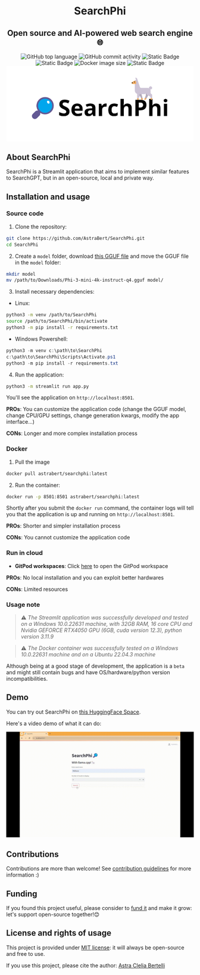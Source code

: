 <h1 align="center">SearchPhi</h1>
<h2 align="center">Open source and AI-powered web search engine🌐</h2>


<div align="center">
    <img src="https://img.shields.io/github/languages/top/AstraBert/SearchPhi" alt="GitHub top language">
   <img src="https://img.shields.io/github/commit-activity/t/AstraBert/SearchPhi" alt="GitHub commit activity">
   <img src="https://img.shields.io/badge/Status-stable_beta-green" alt="Static Badge">
   <img src="https://img.shields.io/badge/Release-v0.0_beta.0-purple" alt="Static Badge">
   <img src="https://img.shields.io/docker/image-size/astrabert/searchphi
   " alt="Docker image size">
   <img src="https://img.shields.io/badge/Supported_platforms-Windows/POSIX-brown" alt="Static Badge">
   <div>
        <img src="./imgs/SearchPhi_logo.png" alt="Logo" align="center">
   </div>
</div>

## About SearchPhi

SearchPhi is a Streamlit application that aims to implement similar features to SearchGPT, but in an open-source, local and private way. 

## Installation and usage

### Source code

1. Clone the repository:

```bash
git clone https://github.com/AstraBert/SearchPhi.git
cd SearchPhi
```

2. Create a `model` folder, download [this GGUF file](https://huggingface.co/microsoft/Phi-3-mini-4k-instruct-gguf/blob/main/Phi-3-mini-4k-instruct-q4.gguf) and move the GGUF file in the `model` folder:

```bash
mkdir model
mv /path/to/Downloads/Phi-3-mini-4k-instruct-q4.gguf model/
```

3. Install necessary dependencies:
  - Linux:
```bash
python3 -m venv /path/to/SearchPhi
source /path/to/SearchPhi/bin/activate
python3 -m pip install -r requirements.txt
```
  - Windows Powershell:
```Powershell
python3 -m venv c:\path\to\SearchPhi
c:\path\to\SearchPhi\Scripts\Activate.ps1
python3 -m pip install -r requirements.txt
```


4. Run the application:

```bash
python3 -m streamlit run app.py
```

You'll see the application on `http://localhost:8501`.

**PROs**: You can customize the application code (change the GGUF model, change CPU/GPU settings, change generation kwargs, modify the app interface...)

**CONs**: Longer and more complex installation process

### Docker

1. Pull the image

```bash
docker pull astrabert/searchphi:latest
```

2. Run the container:

```bash
docker run -p 8501:8501 astrabert/searchphi:latest
```

Shortly after you submit the `docker run` command, the container logs will tell you that the application is up and running on `http://localhost:8501`.

**PROs**: Shorter and simpler installation process

**CONs**: You cannot customize the application code

### Run in cloud

- **GitPod workspaces**: Click [here](https://gitpod.io/#https://github.com/AstraBert/SearchPhi) to open the GitPod workspace

**PROs**: No local installation and you can exploit better hardwares

**CONs**: Limited resources

### Usage note

> ⚠️ _The Streamlit application was successfully developed and tested on a Windows 10.0.22631 machine, with 32GB RAM, 16 core CPU and Nvidia GEFORCE RTX4050 GPU (6GB, cuda version 12.3), python version 3.11.9_

> ⚠️ _The Docker container was successfully tested on a Windows 10.0.22631 machine and on a Ubuntu 22.04.3 machine_ 

Although being at a good stage of development, the application is a `beta` and might still contain bugs and have OS/hardware/python version incompatibilities.

## Demo

You can try out SearchPhi on [this HuggingFace Space](https://huggingface.co/spaces/as-cle-bert/SearchPhi). 

Here's a video demo of what it can do:

![Video demo for SearechPhi](./imgs/demo.gif)

## Contributions

Contributions are more than welcome! See [contribution guidelines](./CONTRIBUTING.md) for more information :)

## Funding

If you found this project useful, please consider to [fund it](https://github.com/sponsors/AstraBert) and make it grow: let's support open-source together!😊

## License and rights of usage

This project is provided under [MIT license](./LICENSE): it will always be open-source and free to use.

If you use this project, please cite the author: [Astra Clelia Bertelli](https://astrabert.vercel.app)


